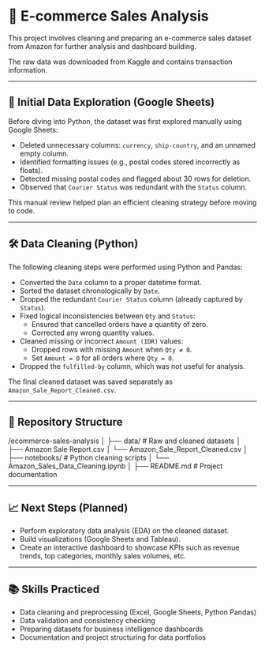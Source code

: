 # 🛒 E-commerce Sales Analysis

This project involves cleaning and preparing an e-commerce sales dataset from Amazon for further analysis and dashboard building.

The raw data was downloaded from Kaggle and contains transaction information.

---

## 🧐 Initial Data Exploration (Google Sheets)

Before diving into Python, the dataset was first explored manually using Google Sheets:
- Deleted unnecessary columns: `currency`, `ship-country`, and an unnamed empty column.
- Identified formatting issues (e.g., postal codes stored incorrectly as floats).
- Detected missing postal codes and flagged about 30 rows for deletion.
- Observed that `Courier Status` was redundant with the `Status` column.

This manual review helped plan an efficient cleaning strategy before moving to code.

---

## 🛠️ Data Cleaning (Python)

The following cleaning steps were performed using Python and Pandas:

- Converted the `Date` column to a proper datetime format.
- Sorted the dataset chronologically by `Date`.
- Dropped the redundant `Courier Status` column (already captured by `Status`).
- Fixed logical inconsistencies between `Qty` and `Status`:
  - Ensured that cancelled orders have a quantity of zero.
  - Corrected any wrong quantity values.
- Cleaned missing or incorrect `Amount (IDR)` values:
  - Dropped rows with missing `Amount` when `Qty ≠ 0`.
  - Set `Amount = 0` for all orders where `Qty = 0`.
- Dropped the `fulfilled-by` column, which was not useful for analysis.

The final cleaned dataset was saved separately as `Amazon_Sale_Report_Cleaned.csv`.

---

## 📂 Repository Structure

/ecommerce-sales-analysis
│
├── data/           # Raw and cleaned datasets
│   ├── Amazon Sale Report.csv
│   └── Amazon_Sale_Report_Cleaned.csv
│
├── notebooks/      # Python cleaning scripts
│   └── Amazon_Sales_Data_Cleaning.ipynb
│
├── README.md       # Project documentation

---

## 📈 Next Steps (Planned)

- Perform exploratory data analysis (EDA) on the cleaned dataset.
- Build visualizations (Google Sheets and Tableau).
- Create an interactive dashboard to showcase KPIs such as revenue trends, top categories, monthly sales volumes, etc.

---

## 📚 Skills Practiced

- Data cleaning and preprocessing (Excel, Google Sheets, Python Pandas)
- Data validation and consistency checking
- Preparing datasets for business intelligence dashboards
- Documentation and project structuring for data portfolios
